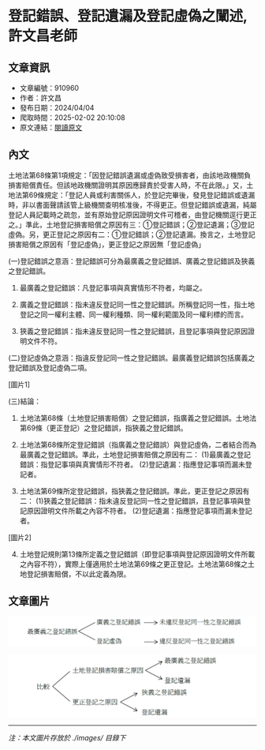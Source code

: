 # 登記錯誤、登記遺漏及登記虛偽之闡述,許文昌老師

## 文章資訊
- 文章編號：910960
- 作者：許文昌
- 發布日期：2024/04/04
- 爬取時間：2025-02-02 20:10:08
- 原文連結：[閱讀原文](https://real-estate.get.com.tw/Columns/detail.aspx?no=910960)

## 內文
土地法第68條第1項規定：「因登記錯誤遺漏或虛偽致受損害者，由該地政機關負損害賠償責任。但該地政機關證明其原因應歸責於受害人時，不在此限。」又，土地法第69條規定：「登記人員或利害關係人，於登記完畢後，發見登記錯誤或遺漏時，非以書面聲請該管上級機關查明核准後，不得更正。但登記錯誤或遺漏，純屬登記人員記載時之疏忽，並有原始登記原因證明文件可稽者，由登記機關逕行更正之。」準此，土地登記損害賠償之原因有三：①登記錯誤；②登記遺漏；③登記虛偽。另，更正登記之原因有二：①登記錯誤；②登記遺漏。換言之，土地登記損害賠償之原因有「登記虛偽」，更正登記之原因無「登記虛偽」

(一)登記錯誤之意涵：登記錯誤可分為最廣義之登記錯誤、廣義之登記錯誤及狹義之登記錯誤。

1. 最廣義之登記錯誤：凡登記事項與真實情形不符者，均屬之。

2. 廣義之登記錯誤：指未違反登記同一性之登記錯誤。所稱登記同一性，指土地登記之同一權利主體、同一權利種類、同一權利範圍及同一權利標的而言。

3. 狹義之登記錯誤：指未違反登記同一性之登記錯誤，且登記事項與登記原因證明文件不符。

(二)登記虛偽之意涵：指違反登記同一性之登記錯誤。最廣義登記錯誤包括廣義之登記錯誤及登記虛偽二項。

[圖片1]

(三)結論：

1. 土地法第68條（土地登記損害賠償）之登記錯誤，指廣義之登記錯誤。土地法第69條（更正登記）之登記錯誤，指狹義之登記錯誤。

2. 土地法第68條所定登記錯誤（指廣義之登記錯誤）與登記虛偽，二者結合而為最廣義之登記錯誤。準此，土地登記損害賠償之原因有二： (1)最廣義之登記錯誤：指登記事項與真實情形不符者。 (2)登記遺漏：指應登記事項而漏未登記者。

3. 土地法第69條所定登記錯誤，指狹義之登記錯誤。準此，更正登記之原因有二： (1)狹義之登記錯誤：指未違反登記同一性之登記錯誤，且登記事項與登記原因證明文件所載之內容不符者。 (2)登記遺漏：指應登記事項而漏未登記者。

[圖片2]

4. 土地登記規則第13條所定義之登記錯誤（即登記事項與登記原因證明文件所載之內容不符），實際上僅適用於土地法第69條之更正登記。土地法第68條之土地登記損害賠償，不以此定義為限。

## 文章圖片

![圖片1](./images/910960_d6f050a3.png)

![圖片2](./images/910960_880f0399.png)


---
*注：本文圖片存放於 ./images/ 目錄下*
